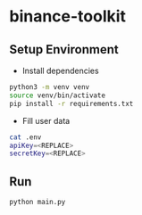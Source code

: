 # binance-toolkit

## Setup Environment

- Install dependencies

```bash
python3 -m venv venv
source venv/bin/activate
pip install -r requirements.txt
```

- Fill user data

```bash
cat .env
apiKey=<REPLACE>
secretKey=<REPLACE>
```

## Run

```bash
python main.py
```